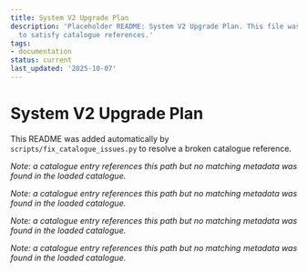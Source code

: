 ```yaml
---
title: System V2 Upgrade Plan
description: 'Placeholder README: System V2 Upgrade Plan. This file was auto-generated
  to satisfy catalogue references.'
tags:
- documentation
status: current
last_updated: '2025-10-07'
---
```


# System V2 Upgrade Plan

This README was added automatically by `scripts/fix_catalogue_issues.py` to resolve a broken catalogue reference.


*Note: a catalogue entry references this path but no matching metadata was found in the loaded catalogue.*



*Note: a catalogue entry references this path but no matching metadata was found in the loaded catalogue.*



*Note: a catalogue entry references this path but no matching metadata was found in the loaded catalogue.*



*Note: a catalogue entry references this path but no matching metadata was found in the loaded catalogue.*
